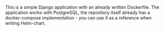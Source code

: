 This is a simple Django application with an already written Dockerfile. The application works with PostgreSQL, the repository itself already has a docker-compose implementation - you can use it as a reference when writing Helm-chart.
